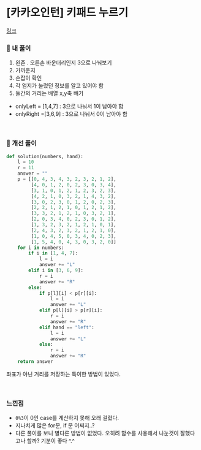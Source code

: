 # [카카오인턴] 키패드 누르기

[링크](https://programmers.co.kr/learn/courses/30/lessons/67256)

### 📌 내 풀이

1. 왼존 . 오른손 바운더리인지 3으로 나눠보기
2. 가까운지
3. 손잡이 확인
4. 각 엄지가 눌렀던 정보를 알고 있어야 함
5. 둘간의 거리는 배열 x,y축 빼기

- onlyLeft = [1,4,7] : 3으로 나눠서 1이 남아야 함
- onlyRight =[3,6,9] : 3으로 나눠서 0이 남아야 함

<br>

### 📌 개선 풀이

```py
def solution(numbers, hand):
    l = 10
    r = 11
    answer = ""
    p = [[0, 4, 3, 4, 3, 2, 3, 2, 1, 2],
         [4, 0, 1, 2, 0, 2, 3, 0, 3, 4],
         [3, 1, 0, 1, 2, 1, 2, 3, 2, 3],
         [4, 2, 1, 0, 3, 2, 1, 4, 3, 2],
         [3, 0, 2, 3, 0, 1, 2, 0, 2, 3],
         [2, 2, 1, 2, 1, 0, 1, 2, 1, 2],
         [3, 3, 2, 1, 2, 1, 0, 3, 2, 1],
         [2, 0, 3, 4, 0, 2, 3, 0, 1, 2],
         [1, 3, 2, 3, 2, 1, 2, 1, 0, 1],
         [2, 4, 3, 2, 3, 2, 1, 2, 1, 0],
         [1, 0, 4, 5, 0, 3, 4, 0, 2, 3],
         [1, 5, 4, 0, 4, 3, 0, 3, 2, 0]]
    for i in numbers:
        if i in [1, 4, 7]:
            l = i
            answer += "L"
        elif i in [3, 6, 9]:
            r = i
            answer += "R"
        else:
            if p[l][i] < p[r][i]:
                l = i
                answer += "L"
            elif p[l][i] > p[r][i]:
                r = i
                answer += "R"
            elif hand == "left":
                l = i
                answer += "L"
            else:
                r = i
                answer += "R"
    return answer
```

좌표가 아닌 거리를 저장하는 특이한 방법이 있었다.

<br>

### 느낀점

- `0%3`이 0인 case를 계산하지 못해 오래 걸렸다.
- 지나치게 많은 for문, if 문 어쩌지..?
- 다른 풀이를 보니 별다른 방법이 없었다. 오히려 함수를 사용해서 나눈것이 잘했다고나 할까? 기분이 좋다 ^.^
